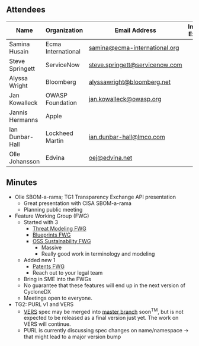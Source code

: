 ## Attendees


| Name            | Organization       | Email Address                  | Invited Expert |
|-----------------|--------------------|--------------------------------|:--------------:|
| Samina Husain   | Ecma International | samina@ecma-international.org  |                |
| Steve Springett | ServiceNow         | steve.springett@servicenow.com |                |
| Alyssa Wright   | Bloomberg          | alyssawright@bloomberg.net     |                |
| Jan Kowalleck   | OWASP Foundation   | jan.kowalleck@owasp.org        |                |
| Jannis Hermanns | Apple              |                                |                |
| Ian Dunbar-Hall | Lockheed Martin    | ian.dunbar-hall@lmco.com       |                |
| Olle Johansson  | Edvina             | oej@edvina.net                 |    &#x2714;    |


## Minutes
* Olle SBOM-a-rama; TG1 Transparency Exchange API presentation
    * Great presentation with CISA SBOM-a-rama
    * Planning public meeting
* Feature Working Group (FWG)
    * Started with 3
        * [Threat Modeling FWG](https://docs.google.com/document/d/1gwfk0GHafuUE06GRc31kkQ-NTB2w8ZatYGKUm7Ah-5Q/edit)
        * [Blueprints FWG](https://docs.google.com/document/d/1IDIFD6AREiuTcFB4NeFljwoxLF2x_Ioa7MHyyNLHGUo/edit)
        * [OSS Sustainability FWG](https://docs.google.com/document/d/1IZnHEwzz1N7LbChVkZTE_dfo3I2np8rULssq5I2wchM/edit)
            * Massive
            * Really good work in terminology and modeling
    * Added new 1
        * [Patents FWG](https://docs.google.com/document/d/1b9OS8ZWsFDcA0yEh5jJNtbkuLzipCJPFeijsmsQ7oHw/edit)
        * Reach out to your legal team
    * Bring in SME into the FWGs
    * No guarantee that these features will end up in the next version of CycloneDX
    * Meetings open to everyone.
* TG2: PURL v1 and VERS
    * [VERS](https://github.com/package-url/purl-spec/pull/139) spec may be merged into [master branch](https://github.com/package-url/purl-spec/tree/master) soon<sup>TM</sup>, but is not expected to be released as a final version just yet. The work on VERS will continue.
    * PURL is currently discussing spec changes on name/namespace → that might lead to a major version bump